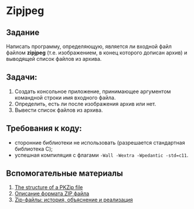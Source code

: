 # Zipjpeg

## Задание
Написать программу, определяющую, является ли входной файл файлом **zipjpeg** (т.е. изображением,
в конец которого дописан архив) и выводящей список файлов из архива.

## Задачи:
1. Создать консольное приложение, принимающее аргументом командной строки имя входного файла.
2. Определить, есть ли после изображения архив или нет.
3. Вывести список файлов из архива.

## Требования к коду:
* сторонние библиотеки не использовать (разрешается стандартная библиотека C);
* успешная компиляция с флагами `-Wall -Wextra -Wpedantic -std=c11`.

## Вспомогательные материалы
1. [The structure of a PKZip file](https://users.cs.jmu.edu/buchhofp/forensics/formats/pkzip.html)
2. [Описание формата ZIP файла](https://blog2k.ru/archives/3391)
3. [Zip-файлы: история, объяснение и реализация](https://habr.com/ru/company/mailru/blog/490790/#17)

